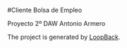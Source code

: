 #Cliente Bolsa de Empleo

Proyecto 2º DAW Antonio Armero

The project is generated by [LoopBack](http://loopback.io).
